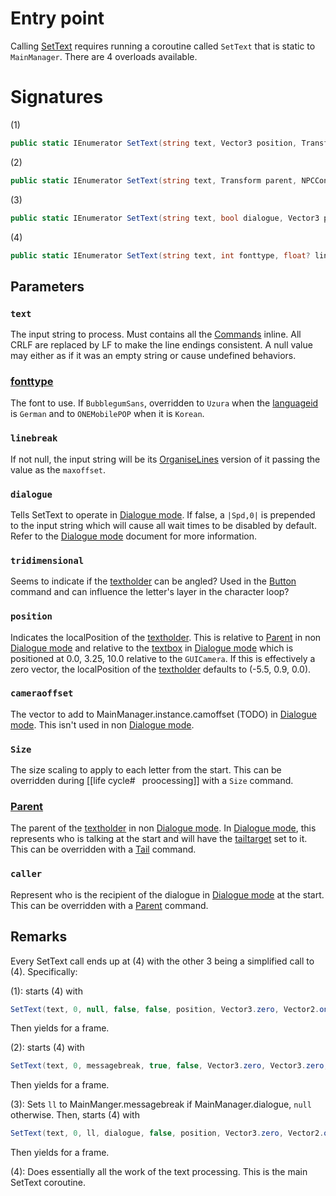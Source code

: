 # Entry point

Calling [SetText](SetText.md) requires running a coroutine called `SetText` that is static to `MainManager`. There are 4 overloads available.

# Signatures

(1)

````cs
public static IEnumerator SetText(string text, Vector3 position, Transform parent)
````

(2)

````cs
public static IEnumerator SetText(string text, Transform parent, NPCControl caller)
````

(3)

````cs
public static IEnumerator SetText(string text, bool dialogue, Vector3 position, Transform parent, NPCControl caller)
````

(4)

````cs
public static IEnumerator SetText(string text, int fonttype, float? linebreak, bool dialogue, bool tridimensional, Vector3 position, Vector3 cameraoffset, Vector2 size, Transform parent, NPCControl caller)
````

## Parameters

### `text`

The input string to process. Must contains all the [Commands](Commands/Commands.md) inline. All CRLF are replaced by LF to make the line endings consistent. A null value may either as if it was an empty string or cause undefined behaviors.

### [fonttype](fonttype.md)

The font to use. If `BubblegumSans`, overridden to `Uzura` when the [languageid](languageid.md) is `German` and to `ONEMobilePOP` when it is `Korean`.

### `linebreak`

If not null, the input string will be its [OrganiseLines](Related%20Systems/Automatic%20Line%20Breaks/OrganiseLines.md) version of it passing the value as the `maxoffset`.

### `dialogue`

Tells SetText to operate in [Dialogue mode](Dialogue%20mode.md). If false, a `|Spd,0|` is prepended to the input string which will cause all wait times to be disabled by default. Refer to the [Dialogue mode](Dialogue%20mode.md) document for more information.

### `tridimensional`

Seems to indicate if the [textholder](Notable%20local%20variable/textholder.md) can be angled? Used in the [Button](Commands/Individual%20commands/Button.md) command and can influence the letter's layer in the character loop?

### `position`

Indicates the localPosition of the [textholder](Notable%20local%20variable/textholder.md). This is relative to [Parent](Commands/Individual%20commands/Parent.md) in non [Dialogue mode](Dialogue%20mode.md) and relative to the [textbox](Notable%20local%20variable/textbox.md) in [Dialogue mode](Dialogue%20mode.md) which is positioned at 0.0, 3.25, 10.0 relative to the `GUICamera`. If this is effectively a zero vector, the localPosition of the [textholder](Notable%20local%20variable/textholder.md) defaults to (-5.5, 0.9, 0.0).

### `cameraoffset`

The vector to add to MainManager.instance.camoffset (TODO) in [Dialogue mode](Dialogue%20mode.md). This isn't used in non [Dialogue mode](Dialogue%20mode.md).

### `Size`

The size scaling to apply to each letter from the start. This can be overridden during \[\[life cycle#` ` proocessing\]\] with a `Size` command.

### [Parent](Commands/Individual%20commands/Parent.md)

The parent of the [textholder](Notable%20local%20variable/textholder.md) in non [Dialogue mode](Dialogue%20mode.md). In [Dialogue mode](Dialogue%20mode.md), this represents who is talking at the start and will have the [tailtarget](Notable%20local%20variable/tailtarget.md) set to it. This can be overridden with a [Tail](Commands/Individual%20commands/Tail.md) command.

### `caller`

Represent who is the recipient of the dialogue in [Dialogue mode](Dialogue%20mode.md) at the start. This can be overridden with a [Parent](Commands/Individual%20commands/Parent.md) command.

## Remarks

Every SetText call ends up at (4) with the other 3 being a simplified call to (4). Specifically:

(1): starts (4) with

````cs
SetText(text, 0, null, false, false, position, Vector3.zero, Vector2.one, parent, null)
````

Then yields for a frame.

(2): starts (4) with

````cs
SetText(text, 0, messagebreak, true, false, Vector3.zero, Vector3.zero, Vector2.one, parent, caller)
````

Then yields for a frame.

(3): Sets `ll` to MainManger.messagebreak if MainManager.dialogue, `null` otherwise. Then, starts (4) with

````cs
SetText(text, 0, ll, dialogue, false, position, Vector3.zero, Vector2.one, parent, caller)
````

Then yields for a frame.

(4): Does essentially all the work of the text processing. This is the main SetText coroutine.
